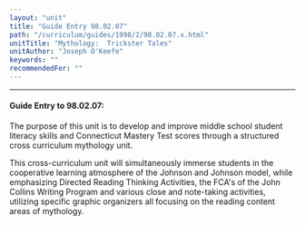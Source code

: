 ```yaml
---
layout: "unit"
title: "Guide Entry 98.02.07"
path: "/curriculum/guides/1998/2/98.02.07.x.html"
unitTitle: "Mythology:  Trickster Tales"
unitAuthor: "Joseph O'Keefe"
keywords: ""
recommendedFor: ""
---
```

<body>
<hr/>
<h4>
Guide Entry to 98.02.07:
</h4>
The purpose of this unit is to develop and improve middle school student literacy skills and Connecticut Mastery Test scores through a structured cross curriculum mythology unit.
<p>
This cross-curriculum unit will simultaneously immerse students in the cooperative learning atmosphere of the Johnson and Johnson model, while emphasizing Directed Reading Thinking Activities, the FCA's of the John Collins Writing Program and various close and note-taking activities, utilizing specific graphic organizers all focusing on the reading content areas of mythology.
</p>
</body>